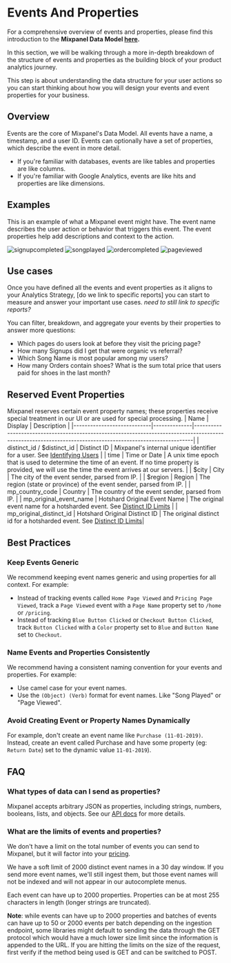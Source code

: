 # Events And Properties

For a comprehensive overview of events and properties, please find this introduction to the **Mixpanel Data Model [here](https://docs.mixpanel.com/docs/what-is-mixpanel#introduction-to-the-data-model).**

In this section, we will be walking through a more in-depth breakdown of the structure of events and properties as the building block of your product analytics journey. 

This step is about understanding the data structure for your user actions so you can start thinking about how you will design your events and event properties for your business.

## Overview
Events are the core of Mixpanel's Data Model. All events have a name, a timestamp, and a user ID. Events can optionally have a set of properties, which describe the event in more detail.
* If you're familiar with databases, events are like tables and properties are like columns.
* If you're familiar with Google Analytics, events are like hits and properties are like dimensions.

## Examples
This is an example of what a Mixpanel event might have.
The event name describes the user action or behavior that triggers this event.
The event properties help add descriptions and context to the action.

![signupcompleted](https://github.com/mixpanel/docs/assets/38046769/ce0c346a-268b-439d-aa05-c645ac260343)
![songplayed](https://github.com/mixpanel/docs/assets/38046769/da8423db-faf2-4a43-bf53-af895ffc7d69)
![ordercompleted](https://github.com/mixpanel/docs/assets/38046769/64bfff2e-f6b2-4c88-94fc-79998f40402b)
![pageviewed](https://github.com/mixpanel/docs/assets/38046769/067ab6fe-d37f-448d-81ad-a5b781e4e122)


## Use cases
Once you have defined all the events and event properties as it aligns to your Analytics Strategy, [do we link to specific reports] you can start to measure and answer your important use cases. *need to still link to specific reports?*

You can filter, breakdown, and aggregate your events by their properties to answer more questions:
* Which pages do users look at before they visit the pricing page?
* How many Signups did I get that were organic vs referral?
* Which Song Name is most popular among my users?
* How many Orders contain shoes? What is the sum total price that users paid for shoes in the last month?

## Reserved Event Properties
Mixpanel reserves certain event property names; these properties receive special treatment in our UI or are used for special processing.
| Name                       | Display      | Description                                                                                                                                               |
|----------------------------|--------------|-----------------------------------------------------------------------------------------------------------------------------------------------------------|
| distinct_id / $distinct_id | Distinct ID  | Mixpanel's internal unique identifier for a user.  See [Identifying Users](/docs/tracking-methods/identifying-users)             |
| time                       | Time or Date | A unix time epoch that is used to determine the time of an event. If no time property is provided, we will use the time the event arrives at our servers. |
| $city                      | City         | The city of the event sender, parsed from IP.                                                                                                             |
| $region                    | Region       | The region (state or province) of the event sender, parsed from IP.                                                                                       |
| mp_country_code            | Country      | The country of the event sender, parsed from IP.                                                                                                          |
| mp_original_event_name     | Hotshard Original Event Name  | The original event name for a hotsharded event. See [Distinct ID Limits](/docs/debugging/distinct-id-limits) |
| mp_original_distinct_id    | Hotshard Original Distinct ID | The original distinct id for a hotsharded event. See [Distinct ID Limits](/docs/debugging/distinct-id-limits)|

## Best Practices

### Keep Events Generic
We recommend keeping event names generic and using properties for all context. For example:
* Instead of tracking events called `Home Page Viewed` and `Pricing Page Viewed`, track a `Page Viewed` event with a `Page Name` property set to `/home` or `/pricing`.
* Instead of tracking `Blue Button Clicked` or `Checkout Button Clicked`, track `Button Clicked` with a `Color` property set to `Blue` and `Button Name` set to `Checkout`.

### Name Events and Properties Consistently
We recommend having a consistent naming convention for your events and properties. For example:
* Use camel case for your event names.
* Use the `(Object) (Verb)` format for event names. Like "Song Played" or "Page Viewed".


### Avoid Creating Event or Property Names Dynamically
For example, don't create an event name like `Purchase (11-01-2019)`. Instead, create an event called Purchase and have some property (eg: `Return Date`) set to the dynamic value `11-01-2019`).


## FAQ

### What types of data can I send as properties?
Mixpanel accepts arbitrary JSON as properties, including strings, numbers, booleans, lists, and objects. See our [API docs](https://developer.mixpanel.com/reference/import-events) for more details.

### What are the limits of events and properties?
We don't have a limit on the total number of events you can send to Mixpanel, but it will factor into your [pricing](https://mixpanel.com/pricing).

We have a soft limit of 2000 distinct event names in a 30 day window. If you send more event names, we'll still ingest them, but those event names will not be indexed and will not appear in our autocomplete menus.

Each event can have up to 2000 properties. Properties can be at most 255 characters in length (longer strings are truncated).

**Note**: while events can have up to 2000 properties and batches of events can have up to 50 or 2000 events per batch depending on the ingestion endpoint, some libraries might default to sending the data through the GET protocol which would have a much lower size limit since the information is appended to the URL. If you are hitting the limits on the size of the request, first verify if the method being used is GET and can be switched to POST.
